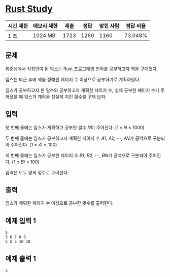 # [Rust Study](https://www.acmicpc.net/problem/30033)

| 시간 제한 | 메모리 제한 | 제출 | 정답 | 맞힌 사람 | 정답 비율 |
| --- | --- | --- | --- | --- | --- |
| 1 초 | 1024 MB | 1723 | 1260 | 1160 | 73.048% |

## 문제

취준생에서 직장인이 된 임스는 Rust 프로그래밍 언어를 공부하고자 책을 구매했다.

임스는 퇴근 후에 책을 정해진 페이지 수 이상으로 공부하기로 계획하였다.

임스가 공부하고자 한 일수와 공부하고자 계획한 페이지 수, 실제 공부한 페이지 수가 주어졌을 때 임스가 계획을 성실히 지킨 횟수를 구해 보자.

## 입력

첫 번째 줄에는 임스가 계획하고 공부한 일수 𝑁이 주어진다. (1 ≤ 𝑁 ≤ 1000)

두 번째 줄에는 임스가 공부하고자 계획한 페이지 수 𝐴1, 𝐴2, ⋯, 𝐴𝑁가 공백으로 구분되어 주어진다. (1 ≤ 𝐴𝑖 ≤ 100)

세 번째 줄에는 임스가 공부한 페이지 수 𝐵1, 𝐵2, ⋯, 𝐵𝑁가 공백으로 구분되어 주어진다. (1 ≤ 𝐵𝑖 ≤ 100)

입력은 모두 양의 정수로 주어진다.

## 출력

임스가 계획한 페이지 수 이상으로 공부한 횟수를 출력한다.

## 예제 입력 1

```
5
5 6 7 8 9
5 5 5 10 10

```

## 예제 출력 1

```
3
```
